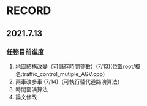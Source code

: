 # RECORD
## 2021.7.13
### 任務目前進度
1. 地圖結構改變（可儲存時間參數）(7/13)(位置root/檔名:traffic_control_mutiple_AGV.cpp)
2. 兩車改多車 (7/14)（可執行替代道路演算法）
3. 時間窗演算法
3. 論文修改

